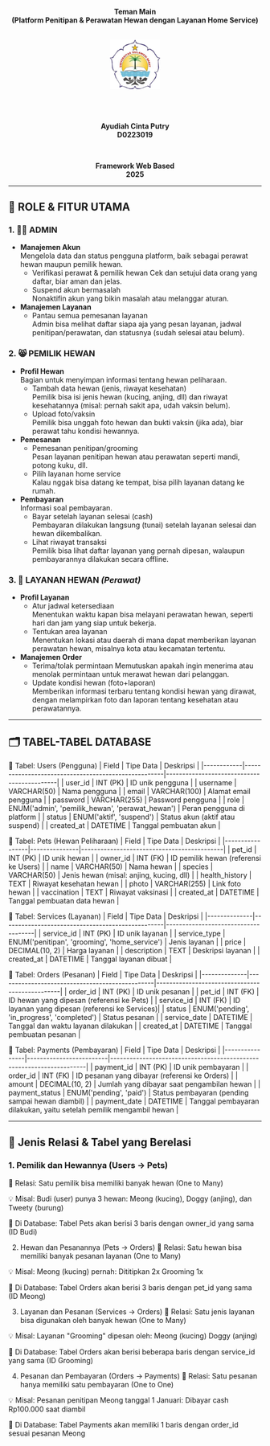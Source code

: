 <div align="center">

**Teman Main**   
**(Platform Penitipan & Perawatan Hewan dengan Layanan Home Service)** 

<br>

<img src="unsulbar.png" alt="Logo Kampus" width="100">

<br></br>

**Ayudiah Cinta Putry**    
**D0223019**   

<br>

**Framework Web Based**   
**2025** 

</div>

------

## 👥 **ROLE & FITUR UTAMA**  

### 1. 👩‍💻 **ADMIN**  
- **Manajemen Akun**  
Mengelola data dan status pengguna platform, baik sebagai perawat hewan maupun pemilik hewan.
  - Verifikasi perawat & pemilik hewan
Cek dan setujui data orang yang daftar, biar aman dan jelas.
  - Suspend akun bermasalah  
Nonaktifin akun yang bikin masalah atau melanggar aturan.
- **Manajemen Layanan**  
  - Pantau semua pemesanan layanan  
Admin bisa melihat daftar siapa aja yang pesan layanan, jadwal penitipan/perawatan, dan statusnya (sudah selesai atau belum).

### 2. 😸 **PEMILIK HEWAN**  
- **Profil Hewan**  
Bagian untuk menyimpan informasi tentang hewan peliharaan.
  - Tambah data hewan (jenis, riwayat kesehatan)  
Pemilik bisa isi jenis hewan (kucing, anjing, dll) dan riwayat kesehatannya (misal: pernah sakit apa, udah vaksin belum).
  - Upload foto/vaksin  
Pemilik bisa unggah foto hewan dan bukti vaksin (jika ada), biar perawat tahu kondisi hewannya.
- **Pemesanan**  
  - Pemesanan penitipan/grooming  
Pesan layanan penitipan hewan atau perawatan seperti mandi, potong kuku, dll.
  - Pilih layanan home service  
Kalau nggak bisa datang ke tempat, bisa pilih layanan datang ke rumah.
- **Pembayaran**  
Informasi soal pembayaran.
  - Bayar setelah layanan selesai (cash)  
Pembayaran dilakukan langsung (tunai) setelah layanan selesai dan hewan dikembalikan.
  - Lihat riwayat transaksi  
Pemilik bisa lihat daftar layanan yang pernah dipesan, walaupun pembayarannya dilakukan secara offline.

### 3. 🏡 **LAYANAN HEWAN** *(Perawat)*  
- **Profil Layanan**  
  - Atur jadwal ketersediaan  
Menentukan waktu kapan bisa melayani perawatan hewan, seperti hari dan jam yang siap untuk bekerja.
  - Tentukan area layanan  
Menentukan lokasi atau daerah di mana dapat memberikan layanan perawatan hewan, misalnya kota atau kecamatan tertentu.
- **Manajemen Order**  
  - Terima/tolak permintaan
Memutuskan apakah ingin menerima atau menolak permintaan untuk merawat hewan dari pelanggan.  
  - Update kondisi hewan (foto+laporan)  
Memberikan informasi terbaru tentang kondisi hewan yang dirawat, dengan melampirkan foto dan laporan tentang kesehatan atau perawatannya.
<!-- - **Pendapatan**  
  - Catatan komisi  
encatat berapa banyak komisi yang di dapat dari layanan, seperti penitipan atau grooming hewan.
  - Penarikan dana  
Setelah menerima komisi, Anda bisa menarik uang tersebut jika diperlukan. -->

------


## 🗂️ **TABEL-TABEL DATABASE**  

📄 Tabel: Users (Pengguna)
| Field      | Tipe Data                                           | Deskripsi                                 |
|------------|-----------------------------------------------------|--------------------------------------------|
| user_id    | INT (PK)                                            | ID unik pengguna                           |
| username   | VARCHAR(50)                                         | Nama pengguna                              |
| email      | VARCHAR(100)                                        | Alamat email pengguna                      |
| password   | VARCHAR(255)                                        | Password pengguna                          |
| role       | ENUM('admin', 'pemilik_hewan', 'perawat_hewan')    | Peran pengguna di platform                 |
| status     | ENUM('aktif', 'suspend')                            | Status akun (aktif atau suspend)           |
| created_at | DATETIME                                            | Tanggal pembuatan akun                     |

📄 Tabel: Pets (Hewan Peliharaan)
| Field           | Tipe Data     | Deskripsi                                 |
|-----------------|---------------|--------------------------------------------|
| pet_id          | INT (PK)      | ID unik hewan                              |
| owner_id        | INT (FK)      | ID pemilik hewan (referensi ke Users)      |
| name            | VARCHAR(50)   | Nama hewan                                 |
| species         | VARCHAR(50)   | Jenis hewan (misal: anjing, kucing, dll)   |
| health_history  | TEXT          | Riwayat kesehatan hewan                    |
| photo           | VARCHAR(255)  | Link foto hewan                            |
| vaccination     | TEXT          | Riwayat vaksinasi                          |
| created_at      | DATETIME      | Tanggal pembuatan data hewan               |

📄 Tabel: Services (Layanan)
| Field        | Tipe Data                                       | Deskripsi                          |
|--------------|--------------------------------------------------|-------------------------------------|
| service_id   | INT (PK)                                         | ID unik layanan                     |
| service_type | ENUM('penitipan', 'grooming', 'home_service')   | Jenis layanan                       |
| price        | DECIMAL(10, 2)                                   | Harga layanan                       |
| description  | TEXT                                             | Deskripsi layanan                   |
| created_at   | DATETIME                                         | Tanggal layanan dibuat              |

📄 Tabel: Orders (Pesanan)
| Field        | Tipe Data                                      | Deskripsi                                      |
|--------------|------------------------------------------------|------------------------------------------------|
| order_id     | INT (PK)                                       | ID unik pesanan                                |
| pet_id       | INT (FK)                                       | ID hewan yang dipesan (referensi ke Pets)      |
| service_id   | INT (FK)                                       | ID layanan yang dipesan (referensi ke Services)|
| status       | ENUM('pending', 'in_progress', 'completed')   | Status pesanan                                 |
| service_date | DATETIME                                       | Tanggal dan waktu layanan dilakukan            |
| created_at   | DATETIME                                       | Tanggal pembuatan pesanan                      |

📄 Tabel: Payments (Pembayaran)
| Field          | Tipe Data               | Deskripsi                                                           |
|----------------|-------------------------|----------------------------------------------------------------------|
| payment_id     | INT (PK)                | ID unik pembayaran                                                   |
| order_id       | INT (FK)                | ID pesanan yang dibayar (referensi ke Orders)                       |
| amount         | DECIMAL(10, 2)          | Jumlah yang dibayar saat pengambilan hewan                          |
| payment_status | ENUM('pending', 'paid') | Status pembayaran (pending sampai hewan diambil)                    |
| payment_date   | DATETIME                | Tanggal pembayaran dilakukan, yaitu setelah pemilik mengambil hewan |

<!-- 📄 Tabel: Commissions (Komisi)
| Field         | Tipe Data      | Deskripsi                                                   |
|---------------|----------------|--------------------------------------------------------------|
| commission_id | INT (PK)       | ID unik komisi                                               |
| perawat_id    | INT (FK)       | ID perawat yang menerima komisi (referensi ke Users)         |
| order_id      | INT (FK)       | ID pesanan yang menghasilkan komisi (referensi ke Orders)    |
| amount        | DECIMAL(10, 2) | Jumlah komisi yang diterima                                  |
| paid          | BOOLEAN        | Apakah komisi sudah dibayar atau belum                       |
| created_at    | DATETIME       | Tanggal komisi dicatat                                       |
 -->

------

## 🔗 **Jenis Relasi & Tabel yang Berelasi** 


### 1. **Pemilik dan Hewannya (Users → Pets)** 
📌 Relasi: Satu pemilik bisa memiliki banyak hewan (One to Many)

💡 Misal:
Budi (user) punya 3 hewan: Meong (kucing), Doggy (anjing), dan Tweety (burung)

📂 Di Database:
Tabel Pets akan berisi 3 baris dengan owner_id yang sama (ID Budi)

2. Hewan dan Pesanannya (Pets → Orders)
📌 Relasi: Satu hewan bisa memiliki banyak pesanan layanan (One to Many)

💡 Misal:
Meong (kucing) pernah:
Dititipkan 2x
Grooming 1x

📂 Di Database:
Tabel Orders akan berisi 3 baris dengan pet_id yang sama (ID Meong)

3. Layanan dan Pesanan (Services → Orders)
📌 Relasi: Satu jenis layanan bisa digunakan oleh banyak hewan (One to Many)

💡 Misal:
Layanan "Grooming" dipesan oleh:
Meong (kucing)
Doggy (anjing)

📂 Di Database:
Tabel Orders akan berisi beberapa baris dengan service_id yang sama (ID Grooming)

4. Pesanan dan Pembayaran (Orders → Payments)
📌 Relasi: Satu pesanan hanya memiliki satu pembayaran (One to One)

💡 Misal:
Pesanan penitipan Meong tanggal 1 Januari:
Dibayar cash Rp100.000 saat diambil

📂 Di Database:
Tabel Payments akan memiliki 1 baris dengan order_id sesuai pesanan Meong

<!-- <p align="center"><a href="https://laravel.com" target="_blank"><img src="https://raw.githubusercontent.com/laravel/art/master/logo-lockup/5%20SVG/2%20CMYK/1%20Full%20Color/laravel-logolockup-cmyk-red.svg" width="400" alt="Laravel Logo"></a></p>

<p align="center">
<a href="https://github.com/laravel/framework/actions"><img src="https://github.com/laravel/framework/workflows/tests/badge.svg" alt="Build Status"></a>
<a href="https://packagist.org/packages/laravel/framework"><img src="https://img.shields.io/packagist/dt/laravel/framework" alt="Total Downloads"></a>
<a href="https://packagist.org/packages/laravel/framework"><img src="https://img.shields.io/packagist/v/laravel/framework" alt="Latest Stable Version"></a>
<a href="https://packagist.org/packages/laravel/framework"><img src="https://img.shields.io/packagist/l/laravel/framework" alt="License"></a>
</p>

## About Laravel

Laravel is a web application framework with expressive, elegant syntax. We believe development must be an enjoyable and creative experience to be truly fulfilling. Laravel takes the pain out of development by easing common tasks used in many web projects, such as:

- [Simple, fast routing engine](https://laravel.com/docs/routing).
- [Powerful dependency injection container](https://laravel.com/docs/container).
- Multiple back-ends for [session](https://laravel.com/docs/session) and [cache](https://laravel.com/docs/cache) storage.
- Expressive, intuitive [database ORM](https://laravel.com/docs/eloquent).
- Database agnostic [schema migrations](https://laravel.com/docs/migrations).
- [Robust background job processing](https://laravel.com/docs/queues).
- [Real-time event broadcasting](https://laravel.com/docs/broadcasting).

Laravel is accessible, powerful, and provides tools required for large, robust applications.

## Learning Laravel

Laravel has the most extensive and thorough [documentation](https://laravel.com/docs) and video tutorial library of all modern web application frameworks, making it a breeze to get started with the framework.

You may also try the [Laravel Bootcamp](https://bootcamp.laravel.com), where you will be guided through building a modern Laravel application from scratch.

If you don't feel like reading, [Laracasts](https://laracasts.com) can help. Laracasts contains thousands of video tutorials on a range of topics including Laravel, modern PHP, unit testing, and JavaScript. Boost your skills by digging into our comprehensive video library.

## Laravel Sponsors

We would like to extend our thanks to the following sponsors for funding Laravel development. If you are interested in becoming a sponsor, please visit the [Laravel Partners program](https://partners.laravel.com).

### Premium Partners

- **[Vehikl](https://vehikl.com/)**
- **[Tighten Co.](https://tighten.co)**
- **[Kirschbaum Development Group](https://kirschbaumdevelopment.com)**
- **[64 Robots](https://64robots.com)**
- **[Curotec](https://www.curotec.com/services/technologies/laravel/)**
- **[DevSquad](https://devsquad.com/hire-laravel-developers)**
- **[Redberry](https://redberry.international/laravel-development/)**
- **[Active Logic](https://activelogic.com)**

## Contributing

Thank you for considering contributing to the Laravel framework! The contribution guide can be found in the [Laravel documentation](https://laravel.com/docs/contributions).

## Code of Conduct

In order to ensure that the Laravel community is welcoming to all, please review and abide by the [Code of Conduct](https://laravel.com/docs/contributions#code-of-conduct).

## Security Vulnerabilities

If you discover a security vulnerability within Laravel, please send an e-mail to Taylor Otwell via [taylor@laravel.com](mailto:taylor@laravel.com). All security vulnerabilities will be promptly addressed.

## License

The Laravel framework is open-sourced software licensed under the [MIT license](https://opensource.org/licenses/MIT). -->